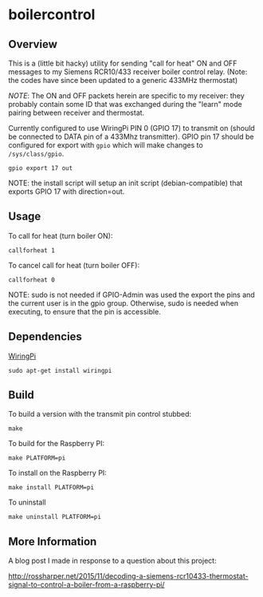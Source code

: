 # boilercontrol

## Overview

This is a (little bit hacky) utility for sending "call for heat" ON and OFF messages to my Siemens RCR10/433 receiver boiler control relay. (Note: the codes have since been updated to a generic 433MHz thermostat)

*NOTE*: The ON and OFF packets herein are specific to my receiver: they probably contain some ID that was exchanged during the "learn" mode pairing between receiver and thermostat.

Currently configured to use WiringPi PIN 0 (GPIO 17) to transmit on (should be connected to DATA pin of a 433Mhz transmitter). GPIO pin 17 should be configured for export with `gpio` which will make changes to ```/sys/class/gpio```.

```
gpio export 17 out
```

NOTE: the install script will setup an init script (debian-compatible) that exports GPIO 17 with direction=out.

## Usage

To call for heat (turn boiler ON):

    callforheat 1

To cancel call for heat (turn boiler OFF):

    callforheat 0

NOTE: sudo is not needed if GPIO-Admin was used the export the pins and the current user is in the gpio group. Otherwise, sudo is needed when executing, to ensure that the pin is accessible.

## Dependencies

[WiringPi](http://wiringpi.com/)

```sudo apt-get install wiringpi```

## Build

To build a version with the transmit pin control stubbed:

    make

To build for the Raspberry PI:

    make PLATFORM=pi

To install on the Raspberry PI:

    make install PLATFORM=pi

To uninstall

    make uninstall PLATFORM=pi

## More Information

A blog post I made in response to a question about this project:

http://rossharper.net/2015/11/decoding-a-siemens-rcr10433-thermostat-signal-to-control-a-boiler-from-a-raspberry-pi/
